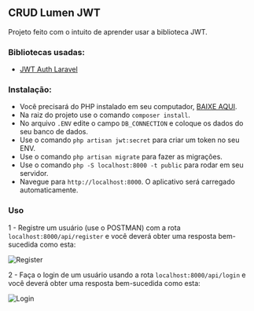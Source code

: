 ## CRUD Lumen JWT

Projeto feito com o intuito de aprender usar a biblioteca JWT.

### Bibliotecas usadas:
* [JWT Auth Laravel](https://github.com/tymondesigns/jwt-auth)

### Instalação: 

* Você precisará do PHP instalado em seu computador, [BAIXE AQUI](https://www.php.net/downloads). 
* Na raiz do projeto use o comando `composer install`. 
* No arquivo `.ENV` edite o campo `DB_CONNECTION` e coloque os dados do seu banco de dados.
* Use o comando `php artisan jwt:secret` para criar um token no seu ENV.
* Use o comando `php artisan migrate` para fazer as migrações.
* Use o comando `php -S localhost:8000 -t public` para rodar em seu servidor.
* Navegue para `http://localhost:8000`. O aplicativo será carregado automaticamente.

### Uso
1 - Registre um usuário (use o POSTMAN) com a rota `localhost:8000/api/register` e você deverá obter uma resposta bem-sucedida como esta:

![Register](https://i.imgur.com/2k4Anas.png)

2 - Faça o login de um usuário usando a rota `localhost:8000/api/login` e você deverá obter uma resposta bem-sucedida como esta:

![Login](https://i.imgur.com/45jeAVC.png)
